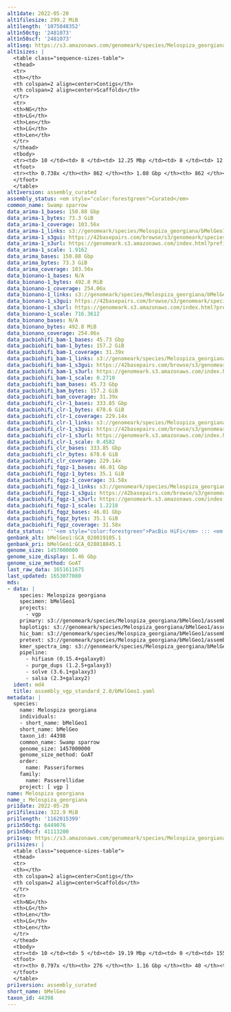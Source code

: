```yaml
---
alt1date: 2022-05-20
alt1filesize: 299.2 MiB
alt1length: '1075048352'
alt1n50ctg: '2481073'
alt1n50scf: '2481073'
alt1seq: https://s3.amazonaws.com/genomeark/species/Melospiza_georgiana/bMelGeo1/assembly_curated/bMelGeo1.alt.cur.20220520.fasta.gz
alt1sizes: |
  <table class="sequence-sizes-table">
  <thead>
  <tr>
  <th></th>
  <th colspan=2 align=center>Contigs</th>
  <th colspan=2 align=center>Scaffolds</th>
  </tr>
  <tr>
  <th>NG</th>
  <th>LG</th>
  <th>Len</th>
  <th>LG</th>
  <th>Len</th>
  </tr>
  </thead>
  <tbody>
  <tr><td> 10 </td><td> 8 </td><td> 12.25 Mbp </td><td> 8 </td><td> 12.25 Mbp </td></tr><tr><td> 20 </td><td> 22 </td><td> 8.59 Mbp </td><td> 22 </td><td> 8.59 Mbp </td></tr><tr><td> 30 </td><td> 43 </td><td> 5.44 Mbp </td><td> 43 </td><td> 5.44 Mbp </td></tr><tr><td> 40 </td><td> 76 </td><td> 3.65 Mbp </td><td> 76 </td><td> 3.65 Mbp </td></tr><tr style="background-color:#cccccc;"><td> 50 </td><td> 123 </td><td> 2.48 Mbp </td><td> 123 </td><td> 2.48 Mbp </td></tr><tr><td> 60 </td><td> 196 </td><td> 1.53 Mbp </td><td> 196 </td><td> 1.53 Mbp </td></tr><tr><td> 70 </td><td> 369 </td><td> 410.90 Kbp </td><td> 369 </td><td> 410.90 Kbp </td></tr><tr><td> 80 </td><td> 0 </td><td>  </td><td> 0 </td><td>  </td></tr><tr><td> 90 </td><td> 0 </td><td>  </td><td> 0 </td><td>  </td></tr><tr><td> 100 </td><td> 0 </td><td>  </td><td> 0 </td><td>  </td></tr></tbody>
  <tfoot>
  <tr><th> 0.738x </th><th> 862 </th><th> 1.08 Gbp </th><th> 862 </th><th> 1.08 Gbp </th></tr>
  </tfoot>
  </table>
alt1version: assembly_curated
assembly_status: <em style="color:forestgreen">Curated</em>
common_name: Swamp sparrow
data_arima-1_bases: 150.88 Gbp
data_arima-1_bytes: 73.3 GiB
data_arima-1_coverage: 103.56x
data_arima-1_links: s3://genomeark/species/Melospiza_georgiana/bMelGeo1/genomic_data/arima/<br>
data_arima-1_s3gui: https://42basepairs.com/browse/s3/genomeark/species/Melospiza_georgiana/bMelGeo1/genomic_data/arima/
data_arima-1_s3url: https://genomeark.s3.amazonaws.com/index.html?prefix=species/Melospiza_georgiana/bMelGeo1/genomic_data/arima/
data_arima-1_scale: 1.9162
data_arima_bases: 150.88 Gbp
data_arima_bytes: 73.3 GiB
data_arima_coverage: 103.56x
data_bionano-1_bases: N/A
data_bionano-1_bytes: 492.8 MiB
data_bionano-1_coverage: 254.06x
data_bionano-1_links: s3://genomeark/species/Melospiza_georgiana/bMelGeo1/genomic_data/bionano/<br>
data_bionano-1_s3gui: https://42basepairs.com/browse/s3/genomeark/species/Melospiza_georgiana/bMelGeo1/genomic_data/bionano/
data_bionano-1_s3url: https://genomeark.s3.amazonaws.com/index.html?prefix=species/Melospiza_georgiana/bMelGeo1/genomic_data/bionano/
data_bionano-1_scale: 716.3612
data_bionano_bases: N/A
data_bionano_bytes: 492.8 MiB
data_bionano_coverage: 254.06x
data_pacbiohifi_bam-1_bases: 45.73 Gbp
data_pacbiohifi_bam-1_bytes: 157.2 GiB
data_pacbiohifi_bam-1_coverage: 31.39x
data_pacbiohifi_bam-1_links: s3://genomeark/species/Melospiza_georgiana/bMelGeo1/genomic_data/pacbio_hifi/<br>
data_pacbiohifi_bam-1_s3gui: https://42basepairs.com/browse/s3/genomeark/species/Melospiza_georgiana/bMelGeo1/genomic_data/pacbio_hifi/
data_pacbiohifi_bam-1_s3url: https://genomeark.s3.amazonaws.com/index.html?prefix=species/Melospiza_georgiana/bMelGeo1/genomic_data/pacbio_hifi/
data_pacbiohifi_bam-1_scale: 0.2710
data_pacbiohifi_bam_bases: 45.73 Gbp
data_pacbiohifi_bam_bytes: 157.2 GiB
data_pacbiohifi_bam_coverage: 31.39x
data_pacbiohifi_clr-1_bases: 333.85 Gbp
data_pacbiohifi_clr-1_bytes: 678.6 GiB
data_pacbiohifi_clr-1_coverage: 229.14x
data_pacbiohifi_clr-1_links: s3://genomeark/species/Melospiza_georgiana/bMelGeo1/genomic_data/pacbio_hifi/<br>
data_pacbiohifi_clr-1_s3gui: https://42basepairs.com/browse/s3/genomeark/species/Melospiza_georgiana/bMelGeo1/genomic_data/pacbio_hifi/
data_pacbiohifi_clr-1_s3url: https://genomeark.s3.amazonaws.com/index.html?prefix=species/Melospiza_georgiana/bMelGeo1/genomic_data/pacbio_hifi/
data_pacbiohifi_clr-1_scale: 0.4582
data_pacbiohifi_clr_bases: 333.85 Gbp
data_pacbiohifi_clr_bytes: 678.6 GiB
data_pacbiohifi_clr_coverage: 229.14x
data_pacbiohifi_fqgz-1_bases: 46.01 Gbp
data_pacbiohifi_fqgz-1_bytes: 35.1 GiB
data_pacbiohifi_fqgz-1_coverage: 31.58x
data_pacbiohifi_fqgz-1_links: s3://genomeark/species/Melospiza_georgiana/bMelGeo1/genomic_data/pacbio_hifi/<br>
data_pacbiohifi_fqgz-1_s3gui: https://42basepairs.com/browse/s3/genomeark/species/Melospiza_georgiana/bMelGeo1/genomic_data/pacbio_hifi/
data_pacbiohifi_fqgz-1_s3url: https://genomeark.s3.amazonaws.com/index.html?prefix=species/Melospiza_georgiana/bMelGeo1/genomic_data/pacbio_hifi/
data_pacbiohifi_fqgz-1_scale: 1.2218
data_pacbiohifi_fqgz_bases: 46.01 Gbp
data_pacbiohifi_fqgz_bytes: 35.1 GiB
data_pacbiohifi_fqgz_coverage: 31.58x
data_status: '''<em style="color:forestgreen">PacBio HiFi</em> ::: <em style="color:forestgreen">Arima</em>'''
genbank_alt: bMelGeo1:GCA_028019105.1
genbank_pri: bMelGeo1:GCA_028018845.1
genome_size: 1457000000
genome_size_display: 1.46 Gbp
genome_size_method: GoAT
last_raw_data: 1651611675
last_updated: 1653077080
mds:
- data: |
    species: Melospiza georgiana
    specimen: bMelGeo1
    projects:
      - vgp
    primary: s3://genomeark/species/Melospiza_georgiana/bMelGeo1/assembly_vgp_standard_2.0/bMelGeo1.pri.asm.20220411.fasta.gz
    haplotigs: s3://genomeark/species/Melospiza_georgiana/bMelGeo1/assembly_vgp_standard_2.0/bMelGeo1.alt.asm.220220411.fasta.gz
    hic_bam: s3://genomeark/species/Melospiza_georgiana/bMelGeo1/assembly_vgp_standard_2.0/evaluation/pretext/s2/bMelGeo1_s2.bam
    pretext: s3://genomeark/species/Melospiza_georgiana/bMelGeo1/assembly_vgp_standard_2.0/evaluation/pretext/s2/bMelGeo1_heatmap.pretext
    kmer_spectra_img: s3://genomeark/species/Melospiza_georgiana/bMelGeo1/assembly_vgp_standard_2.0/evaluation/merqury/p/bMelGeo1_png/
    pipeline:
      - hifiasm (0.15.4+galaxy0)
      - purge_dups (1.2.5+galaxy3)
      - solve (3.6.1+galaxy3)
      - salsa (2.3+galaxy2)
  ident: md4
  title: assembly_vgp_standard_2.0/bMelGeo1.yaml
metadata: |
  species:
    name: Melospiza georgiana
    individuals:
    - short_name: bMelGeo1
    short_name: bMelGeo
    taxon_id: 44398
    common_name: Swamp sparrow
    genome_size: 1457000000
    genome_size_method: GoAT
    order:
      name: Passeriformes
    family:
      name: Passerellidae
    project: [ vgp ]
name: Melospiza georgiana
name_: Melospiza_georgiana
pri1date: 2022-05-20
pri1filesize: 322.9 MiB
pri1length: '1162015399'
pri1n50ctg: 6449076
pri1n50scf: 41113200
pri1seq: https://s3.amazonaws.com/genomeark/species/Melospiza_georgiana/bMelGeo1/assembly_curated/bMelGeo1.pri.cur.20220520.fasta.gz
pri1sizes: |
  <table class="sequence-sizes-table">
  <thead>
  <tr>
  <th></th>
  <th colspan=2 align=center>Contigs</th>
  <th colspan=2 align=center>Scaffolds</th>
  </tr>
  <tr>
  <th>NG</th>
  <th>LG</th>
  <th>Len</th>
  <th>LG</th>
  <th>Len</th>
  </tr>
  </thead>
  <tbody>
  <tr><td> 10 </td><td> 5 </td><td> 19.19 Mbp </td><td> 0 </td><td> 155.04 Mbp </td></tr><tr><td> 20 </td><td> 13 </td><td> 16.84 Mbp </td><td> 2 </td><td> 116.06 Mbp </td></tr><tr><td> 30 </td><td> 23 </td><td> 13.36 Mbp </td><td> 3 </td><td> 83.43 Mbp </td></tr><tr><td> 40 </td><td> 36 </td><td> 10.37 Mbp </td><td> 5 </td><td> 74.25 Mbp </td></tr><tr style="background-color:#cccccc;"><td> 50 </td><td> 54 </td><td style="background-color:#88ff88;"> 6.45 Mbp </td><td> 7 </td><td style="background-color:#88ff88;"> 41.11 Mbp </td></tr><tr><td> 60 </td><td> 84 </td><td> 3.85 Mbp </td><td> 12 </td><td> 23.94 Mbp </td></tr><tr><td> 70 </td><td> 131 </td><td> 2.35 Mbp </td><td> 20 </td><td> 13.65 Mbp </td></tr><tr><td> 80 </td><td> 0 </td><td>  </td><td> 0 </td><td>  </td></tr><tr><td> 90 </td><td> 0 </td><td>  </td><td> 0 </td><td>  </td></tr><tr><td> 100 </td><td> 0 </td><td>  </td><td> 0 </td><td>  </td></tr></tbody>
  <tfoot>
  <tr><th> 0.797x </th><th> 276 </th><th> 1.16 Gbp </th><th> 40 </th><th> 1.16 Gbp </th></tr>
  </tfoot>
  </table>
pri1version: assembly_curated
short_name: bMelGeo
taxon_id: 44398
---
```

